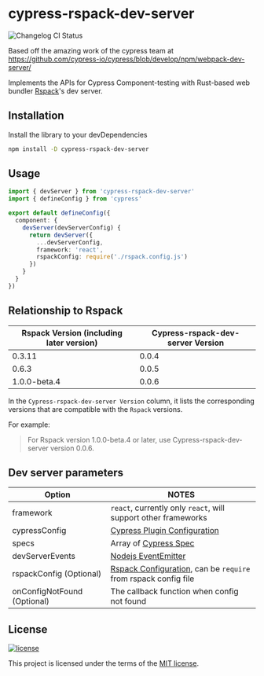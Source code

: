 # cypress-rspack-dev-server

![Changelog CI Status](https://github.com/th3fallen/cypress-rspack-dev-server/workflows/Changelog%20CI/badge.svg)

Based off the amazing work of the cypress team at https://github.com/cypress-io/cypress/blob/develop/npm/webpack-dev-server/

Implements the APIs for Cypress Component-testing with Rust-based web bundler [Rspack](https://www.rspack.dev/)'s dev server.

## Installation

Install the library to your devDependencies

```bash
npm install -D cypress-rspack-dev-server
```

## Usage

```ts
import { devServer } from 'cypress-rspack-dev-server'
import { defineConfig } from 'cypress'

export default defineConfig({
  component: {
    devServer(devServerConfig) {
      return devServer({
        ...devServerConfig,
        framework: 'react',
        rspackConfig: require('./rspack.config.js')
      })
    }
  }
})
```

## Relationship to Rspack

| Rspack Version (including later version) | Cypress-rspack-dev-server Version |
| ---------------------------------------- | --------------------------------- |
| 0.3.11                                   | 0.0.4                             |
| 0.6.3                                    | 0.0.5                             |
| 1.0.0-beta.4                             | 0.0.6                             |

In the `Cypress-rspack-dev-server Version` column, it lists the corresponding versions that are compatible with the `Rspack` versions.

For example:

> For Rspack version 1.0.0-beta.4 or later, use Cypress-rspack-dev-server version 0.0.6.

## Dev server parameters

| Option                      | NOTES                                                                                                                                                                                                     |
| --------------------------- | --------------------------------------------------------------------------------------------------------------------------------------------------------------------------------------------------------- |
| framework                   | `react`, currently only `react`, will support other frameworks                                                                                                                                            |
| cypressConfig               | [Cypress Plugin Configuration](https://github.com/cypress-io/cypress/blob/6766a146dbcad98da2777d4005bc182c9d0475b8/cli/types/cypress.d.ts#L3539)                                                          |
| specs                       | Array of [Cypress Spec](https://github.com/cypress-io/cypress/blob/6766a146dbcad98da2777d4005bc182c9d0475b8/cli/types/cypress.d.ts#L292C19-L292C19)                                                       |
| devServerEvents             | [Nodejs EventEmitter](https://nodejs.org/en/learn/asynchronous-work/the-nodejs-event-emitter)                                                                                                             |
| rspackConfig (Optional)     | [Rspack Configuration](https://github.com/web-infra-dev/rspack/blob/12dbc8659f9e9bd16b4bba7ee6135e63364f3975/packages/rspack/src/config/zod.ts#L1180C3-L1180C3), can be `require` from rspack config file |
| onConfigNotFound (Optional) | The callback function when config not found                                                                                                                                                               |

## License

[![license](https://img.shields.io/badge/license-MIT-green.svg)](https://github.com/cypress-io/cypress/blob/develop/LICENSE)

This project is licensed under the terms of the [MIT license](/LICENSE).

